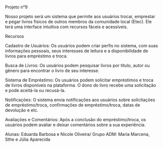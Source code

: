 Projeto n°9

Nosso projeto será um sistema que permite aos usuários trocar, emprestar e pegar livros físicos de outros membros da comunidade local (Etec). Ele terá uma interface intuitiva com recursos fáceis e acessíveis.

Recursos

Cadastro de Usuários: Os usuários podem criar perfis no sistema, com suas informações pessoais, seus interesses de leitura e a disponibilidade de livros para empréstimo e troca.

Busca de Livros: Os usuários podem pesquisar livros por título, autor ou gênero para encontrar o livro de seu interesse.

Sistema de Empréstimo: Os usuários podem solicitar empréstimos e troca de livros disponíveis na plataforma. O dono do livro recebe uma solicitação e pode aceitá-la ou recusá-la.

Notificações: O sistema envia notificações aos usuários sobre solicitações de empréstimo/troca, confirmações de empréstimo/troca, datas de devolução e etc.

Avaliações e Comentários: Após a conclusão do empréstimo/troca, os usuários podem avaliar e deixar comentários sobre a sua experiência.

Alunas: Eduarda Barbosa e Nicole Oliveira/
Grupo ADM: Maria Marcena, Sthe e Júlia Aparecida
